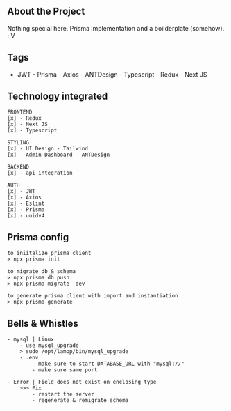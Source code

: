 ## About the Project

Nothing special here. Prisma implementation and a boilderplate (somehow). : V

## Tags

- JWT - Prisma - Axios - ANTDesign - Typescript - Redux - Next JS

## Technology integrated

```
FRONTEND
[x] - Redux
[x] - Next JS
[x] - Typescript

STYLING
[x] - UI Design - Tailwind
[x] - Admin Dashboard - ANTDesign

BACKEND
[x] - api integration

AUTH
[x] - JWT
[x] - Axios
[x] - Eslint
[x] - Prisma
[x] - uuidv4
```

## Prisma config

```
to iniitalize prisma client
> npx prisma init

to migrate db & schema
> npx prisma db push
> npx prisma migrate -dev

to generate prisma client with import and instantiation
> npx prisma generate

```

## Bells & Whistles

```
- mysql | Linux
    - use mysql_upgrade
    > sudo /opt/lampp/bin/mysql_upgrade
    - .env
        - make sure to start DATABASE_URL with "mysql://"
        - make sure same port

- Error | Field does not exist on enclosing type
    >>> Fix
        - restart the server
        - regenerate & remigrate schema
```
